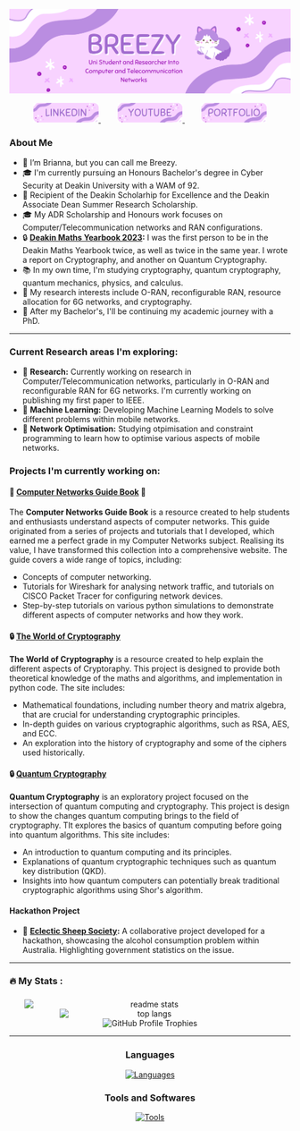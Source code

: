![Introduction Image](Figures/intro.png)

<div align="center">
  <a href="https://www.linkedin.com/in/brianna-laird/" target="_blank">
    <span style="margin: 0 15px;">
      <img src="Figures/linkedin.png" style="height: 35px;" alt="linkedin logo" />
    </span>
  </a>
  <a href="https://www.youtube.com/@Breezy-Codes/" target="_blank">
    <span style="margin: 0 15px;">
      <img src="Figures/youtube.png" style="height: 35px;" alt="youtube logo" />
    </span>
  </a>
  <a href="https://briannalaird.com/" target="_blank">
    <span style="margin: 0 15px;">
      <img src="Figures/portfolio.png" style="height: 35px;" alt="portfolio logo" />
    </span>
  </a>
  <!--
  <a href="https://example.com/" target="_blank">
    <span style="margin: 0 15px;">
      <img src="Figures/scholar.png" style="height: 35px;" alt="other logo" />
    </span>
  </a>
  -->
</div>

### About Me

- 👋 I’m Brianna, but you can call me Breezy.
- 🎓 I'm currently pursuing an Honours Bachelor's degree in Cyber Security at Deakin University with a WAM of 92.
- 📝 Recipient of the Deakin Scholarhip for Excellence and the Deakin Associate Dean Summer Research Scholarship.
- 🎓 My ADR Scholarship and Honours work focuses on Computer/Telecommunication networks and RAN configurations.
- 🔒 **[Deakin Maths Yearbook 2023](https://nla.gov.au/nla.obj-3336557334/view):** I was the first person to be in the Deakin Maths Yearbook twice, as well as twice in the same year. I wrote a report on Cryptography, and another on Quantum Cryptography.
- 📚 In my own time, I'm studying cryptography, quantum cryptography, quantum mechanics, physics, and calculus.
- 🎯 My research interests include O-RAN, reconfigurable RAN, resource allocation for 6G networks, and cryptography.
- 🚀 After my Bachelor's, I'll be continuing my academic journey with a PhD.

---
### Current Research areas I'm exploring:
- 📝 **Research:** Currently working on research in Computer/Telecommunication networks, particularly in O-RAN and reconfigurable RAN for 6G networks. I'm currently working on publishing my first paper to IEEE.
- 🔬 **Machine Learning:** Developing Machine Learning Models to solve different problems within mobile networks.
- 📝 **Network Optimisation:** Studying otpimisation and constraint programming to learn how to optimise various aspects of mobile networks.

### Projects I'm currently working on:
#### 📝 **[Computer Networks Guide Book](https://breezy-codes.github.io/computer-networks-guide)** 📝
The **Computer Networks Guide Book** is a resource created to help students and enthusiasts understand aspects of computer networks. This guide originated from a series of projects and tutorials that I developed, which earned me a perfect grade in my Computer Networks subject. Realising its value, I have transformed this collection into a comprehensive website. The guide covers a wide range of topics, including:
- Concepts of computer networking.
- Tutorials for Wireshark for analysing network traffic, and tutorials on CISCO Packet Tracer for configuring network devices.
- Step-by-step tutorials on various python simulations to demonstrate different aspects of computer networks and how they work.

#### 🔒 [The World of Cryptography](https://breezy-codes.github.io/cryptography-guide)
**The World of Cryptography** is a resource created to help explain the different aspects of Cryptoraphy. This project is designed to provide both theoretical knowledge of the maths and algorithms, and implementation in python code. The site includes:
- Mathematical foundations, including number theory and matrix algebra, that are crucial for understanding cryptographic principles.
- In-depth guides on various cryptographic algorithms, such as RSA, AES, and ECC.
- An exploration into the history of cryptography and some of the ciphers used historically.

#### 🔒 [Quantum Cryptography](https://breezy-codes.github.io/quantum-cryptography-guide)
**Quantum Cryptography** is an exploratory project focused on the intersection of quantum computing and cryptography. This project is design to show the changes quantum computing brings to the field of cryptography. TIt explores the basics of quantum computing before going into quantum algorithms. This site includes:
- An introduction to quantum computing and its principles.
- Explanations of quantum cryptographic techniques such as quantum key distribution (QKD).
- Insights into how quantum computers can potentially break traditional cryptographic algorithms using Shor's algorithm.

#### Hackathon Project
- 🚀 **[Eclectic Sheep Society](https://github.com/breezy-codes/Eclectic-Sheep-Society):** A collaborative project developed for a hackathon, showcasing the alcohol consumption problem within Australia. Highlighting government statistics on the issue.

---

<h3 align="left">🔥   My Stats :</h3>

###

<div align="center">
    <img width="450" align="center" style="display: inline-block; vertical-align: top;" src="https://github-readme-stats-hvpm.vercel.app/api?username=breezy-codes&count_private=true&show_icons=true&theme=material-palenight&rank_icon=github&border_radius=10" alt="readme stats" />
    <img width="325" align="center" style="display: inline-block; vertical-align: top;" src="https://github-readme-stats-hvpm.vercel.app/api/top-langs/?username=breezy-codes&&langs_count=14&layout=compact&theme=material-palenight&border_radius=10&size_weight=0.5&count_weight=0.5" alt="top langs" />
</div>

<div align="center">
    <img src="https://github-profile-trophy.vercel.app/?username=breezy-codes&theme=onedark&row=1" alt="GitHub Profile Trophies" style="max-width: 100%;" />
</div>

---

<div align="center">
  <h3>Languages</h3>
  <a href="https://skillicons.dev">
    <img src="https://skillicons.dev/icons?i=md,py,cpp,cs,dotnet,latex,anaconda,bootstrap,react,js,java" alt="Languages"/>
  </a>
</div>


<div align="center">
    <h3>Tools and Softwares</h3>
    <a href="https://skillicons.dev">
      <img src="https://skillicons.dev/icons?i=git,eclipse,regex,vscode,ai,linux,visualstudio,raspberrypi,ubuntu" alt="Tools"/>
    </a>
</div>

